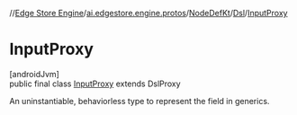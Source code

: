 //[Edge Store Engine](../../../../../index.md)/[ai.edgestore.engine.protos](../../../index.md)/[NodeDefKt](../../index.md)/[Dsl](../index.md)/[InputProxy](index.md)

# InputProxy

[androidJvm]\
public final class [InputProxy](index.md) extends DslProxy

An uninstantiable, behaviorless type to represent the field in generics.
